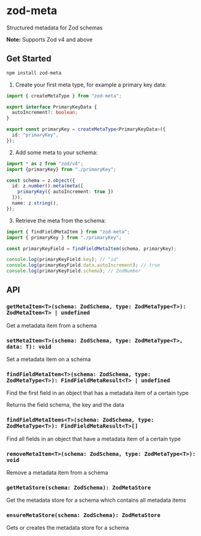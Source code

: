# zod-meta

Structured metadata for Zod schemas

**Note:** Supports Zod v4 and above

## Get Started

```bash
npm install zod-meta
```

1. Create your first meta type, for example a primary key data:

```typescript file=primaryKey.ts
import { createMetaType } from "zod-meta";

export interface PrimaryKeyData {
  autoIncrement?: boolean;
}

export const primaryKey = createMetaType<PrimaryKeyData>({
  id: "primaryKey",
});
```

2. Add some meta to your schema:

```typescript
import * as z from "zod/v4";
import {primaryKey} from "./primaryKey";

const schema = z.object({
  id: z.number().meta(meta([
    primaryKey({ autoIncrement: true })
  ])),
  name: z.string(),
});
```

3. Retrieve the meta from the schema:

```typescript
import { findFieldMetaItem } from "zod-meta";
import { primaryKey } from "./primaryKey";

const primaryKeyField = findFieldMetaItem(schema, primaryKey);

console.log(primaryKeyField.key); // "id"
console.log(primaryKeyField.data.autoIncrement); // true
console.log(primaryKeyField.schema); // ZodNumber

```

## API

### `getMetaItem<T>(schema: ZodSchema, type: ZodMetaType<T>): ZodMetaItem<T> | undefined`

Get a metadata item from a schema

### `setMetaItem<T>(schema: ZodSchema, type: ZodMetaType<T>, data: T): void`

Set a metadata item on a schema

### `findFieldMetaItem<T>(schema: ZodSchema, type: ZodMetaType<T>): FindFieldMetaResult<T> | undefined`

Find the first field in an object that has a metadata item of a certain type

Returns the field schema, the key and the data

### `findFieldMetaItems<T>(schema: ZodSchema, type: ZodMetaType<T>): FindFieldMetaResult<T>[]`

Find all fields in an object that have a metadata item of a certain type

### `removeMetaItem<T>(schema: ZodSchema, type: ZodMetaType<T>): void`

Remove a metadata item from a schema

### `getMetaStore(schema: ZodSchema): ZodMetaStore`

Get the metadata store for a schema which contains all metadata items

### `ensureMetaStore(schema: ZodSchema): ZodMetaStore`

Gets or creates the metadata store for a schema
